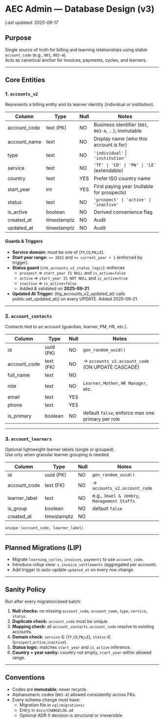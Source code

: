 # AEC Admin — Database Design (v3)

_Last updated: 2025-09-17_

## Purpose

Single source of truth for billing and learning relationships using stable `account_code` (e.g., `001`, `003-A`).  
Acts as canonical anchor for invoices, payments, cycles, and learners.

---

## Core Entities

### 1. `accounts_v2`

Represents a billing entity and its learner identity (individual or institution).

| Column       | Type        | Null | Notes                                              |
| ------------ | ----------- | ---- | -------------------------------------------------- |
| account_code | text (PK)   | NO   | Business identifier (`001`, `003-A`, …); immutable |
| account_name | text        | NO   | Display name (who this account is for)             |
| type         | text        | NO   | `'individual'` \| `'institution'`                  |
| service      | text        | NO   | `'TF' \| 'CD' \| 'PW' \| 'LE'` (extendable)        |
| country      | text        | YES  | Prefer ISO country name                            |
| start_year   | int         | YES  | First paying year (nullable for prospects)         |
| status       | text        | NO   | `'prospect' \| 'active' \| 'inactive'`             |
| is_active    | boolean     | NO   | Derived convenience flag                           |
| created_at   | timestamptz | NO   | Audit                                              |
| updated_at   | timestamptz | NO   | Audit                                              |

#### Guards & Triggers

- **Service domain:** must be one of (`TF`,`CD`,`PW`,`LE`).
- **Start year range:** `>= 2021` and `<= current_year + 1` (enforced by trigger).
- **Status guard** (`chk_accounts_v2_status_logic`): enforces
  - `prospect` ⇒ `start_year IS NULL` and `is_active=false`
  - `active` ⇒ `start_year IS NOT NULL` and `is_active=true`
  - `inactive` ⇒ `is_active=false`
  - Added & validated on **2025-09-21**.
- **Updated At Trigger:** (trg_accounts_v2_updated_at) calls public.set_updated_at() on every UPDATE. Added 2025-09-21.

---

### 2. `account_contacts`

Contacts tied to an account (guardian, learner, PM, HR, etc.).

| Column       | Type      | Null | Notes                                             |
| ------------ | --------- | ---- | ------------------------------------------------- |
| id           | uuid (PK) | NO   | `gen_random_uuid()`                               |
| account_code | text (FK) | NO   | → `accounts_v2.account_code` (ON UPDATE CASCADE)  |
| full_name    | text      | NO   |                                                   |
| role         | text      | NO   | `Learner`, `Mother`, `HR Manager`, etc.           |
| email        | text      | YES  |                                                   |
| phone        | text      | YES  |                                                   |
| is_primary   | boolean   | NO   | default `false`; enforce max one primary per role |

---

### 3. `account_learners`

Optional lightweight learner labels (single or grouped).  
Use only when granular learner grouping is needed.

| Column        | Type        | Null | Notes                                       |
| ------------- | ----------- | ---- | ------------------------------------------- |
| id            | uuid (PK)   | NO   | `gen_random_uuid()`                         |
| account_code  | text (FK)   | NO   | → `accounts_v2.account_code`                |
| learner_label | text        | NO   | e.g., `Jewel & Jembry`, `Management Staffs` |
| is_group      | boolean     | NO   | default `false`                             |
| created_at    | timestamptz | NO   |                                             |

`unique (account_code, learner_label)`

---

## Planned Migrations (LIP)

- Migrate `learning_cycles`, `invoices`, `payments` to use `account_code`.
- Introduce rollup view: `v_invoice_settlements` (aggregated per account).
- Add trigger to auto-update `updated_at` on every row change.

---

## Sanity Policy

Run after every migration/seed batch:

1. **Null checks:** no missing `account_code`, `account_name`, `type`, `service`, `status`.
2. **Duplicate check:** `account_code` must be unique.
3. **Mapping check:** all `account_contacts.account_code` resolve to existing accounts.
4. **Domain check:** `service` ∈ (`TF`,`CD`,`PW`,`LE`), `status` ∈ (`prospect`,`active`,`inactive`).
5. **Status logic:** matches `start_year` and `is_active` inference.
6. **Country + year sanity:** country not empty, `start_year` within allowed range.

---

## Conventions

- Codes are **immutable**; never recycle.
- Alphanumeric codes (`003-A`) allowed consistently across FKs.
- Every schema change must have:
  - Migration file in `sql/migrations/`
  - Entry in `docs/CHANGELOG.md`
  - Optional ADR if decision is structural or irreversible
